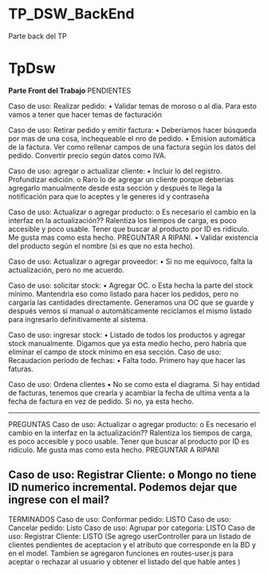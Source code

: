 # TP_DSW_BackEnd
Parte back del TP

# TpDsw

**Parte Front del Trabajo**
PENDIENTES


Caso de uso: Realizar pedido:
•	Validar temas de moroso o al día. Para esto vamos a tener que hacer temas de facturación 

Caso de uso: Retirar pedido y emitir factura:
•	Deberíamos hacer búsqueda por mas de una cosa, inchequeable el nro de pedido. 
•	Emision automática de la factura. Ver como rellenar campos de una factura según los datos del pedido. Convertir precio según datos como IVA.

Caso de uso: agregar o actualizar cliente:
•	Incluir lo del registro. Profundizar edición. 
o	Raro lo de agregar un cliente porque deberías agregarlo manualmente desde esta sección y después te llega la notificación para que lo aceptes y le generes id y contraseña

Caso de uso: Actualizar o agregar producto:
o	Es necesario el cambio en la interfaz en la actualización?? Ralentiza los tiempos de carga, es poco accesible y poco usable. Tener que buscar al producto por ID es ridículo. Me gusta mas como esta hecho. PREGUNTAR A RIPANI.
•	Validar existencia del producto según el nombre (si es que no esta hecho).

Caso de uso: Actualizar o agregar proveedor:
•	Si no me equivoco, falta la actualización, pero no me acuerdo.

Caso de uso: solicitar stock:
•	Agregar OC.
o	Esta hecha la parte del stock mínimo. Mantendria eso como listado para hacer los pedidos, pero no cargaría las cantidades directamente. Generamos una OC que se guarde y después vemos si manual o automáticamente reciclamos el mismo listado para ingresarlo definitivamente al sistema.

Caso de uso: ingresar stock:
•	Listado de todos los productos y agregar stock manualmente. Digamos que ya esta medio hecho, pero habría que eliminar el campo de stock mínimo en esa sección. 
Caso de uso: Recaudacion periodo de fechas:
•	Falta todo. Primero hay que hacer las faturas.

Caso de uso: Ordena clientes
•	No se como esta el diagrama. Si hay entidad de facturas, tenemos que crearla y acambiar la fecha de ultima venta a la fecha de factura en vez de pedido. Si no, ya esta hecho.

---------------

PREGUNTAS
Caso de uso: Actualizar o agregar producto:
o	Es necesario el cambio en la interfaz en la actualización?? Ralentiza los tiempos de carga, es poco accesible y poco usable. Tener que buscar al producto por ID es ridículo. Me gusta mas como esta hecho. PREGUNTAR A RIPANI

Caso de uso: Registrar Cliente:
o   Mongo no tiene ID numerico incremental. Podemos dejar que ingrese con el mail?
--------------

TERMINADOS
Caso de uso: Conformar pedido: LISTO
Caso de uso: Cancelar pedido: Listo 
Caso de uso: Agrupar por categoría: LISTO
Caso de uso: Registrar Cliente: LISTO (Se agrego userController para un listado de clientes pendientes de aceptacion y el atributo que corresponde en la BD y en el model. Tambien se agregaron funciones en routes-user.js para aceptar o rechazar al usuario y obtener el listado del que hable antes )